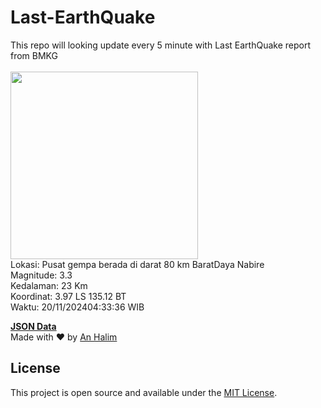 # Last-EarthQuake
This repo will looking update every 5 minute with Last EarthQuake report from BMKG
<br>
<br>
<img src="https://static.bmkg.go.id/20241120043336.mmi.jpg" width="300"/>
<br>
Lokasi: Pusat gempa berada di darat 80 km BaratDaya Nabire <br>
Magnitude: 3.3 <br>
Kedalaman: 23 Km <br>
Koordinat: 3.97 LS 135.12 BT <br>
Waktu: 20/11/202404:33:36 WIB <br>

<a href="./data/data.json">**JSON Data**</a>
<br>
Made with ❤️ by <a href="https://github.com/an-halim">An Halim</a>
## License

This project is open source and available under the [MIT License](LICENSE).
